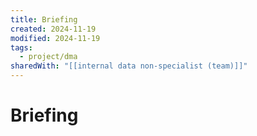 ```yaml
---
title: Briefing
created: 2024-11-19
modified: 2024-11-19
tags:
  - project/dma
sharedWith: "[[internal data non-specialist (team)]]"
---
```

# Briefing
